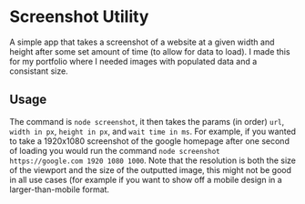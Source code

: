 # Screenshot Utility
A simple app that takes a screenshot of a website at a given width and height after some set amount of time (to allow for data to load). I made this for my portfolio where I needed images with populated data and a consistant size.

## Usage
The command is ```node screenshot```, it then takes the params (in order) ```url```,  ```width in px```,  ```height in px```,  and ```wait time in ms```. 
For example, if you wanted to take a 1920x1080 screenshot of the google homepage after one second of loading you would run the command ```node screenshot https://google.com 1920 1080 1000```. Note that the resolution is both the size of the viewport and the size of the outputted image, this might not be good in all use cases (for example if you want to show off a mobile design in a larger-than-mobile format.
